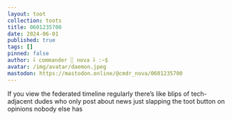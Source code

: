 ```yaml
---
layout: toot
collection: toots
title: 0601235700
date: 2024-06-01
published: true
tags: []
pinned: false
author: ⸸ commander ░ nova ⸸ :~$
avatar: /img/avatar/daemon.jpeg
mastodon: https://mastodon.online/@cmdr_nova/0601235700
---
```


If you view the federated timeline regularly there’s like blips of tech-adjacent dudes who only post about news just slapping the toot button on opinions nobody else has
